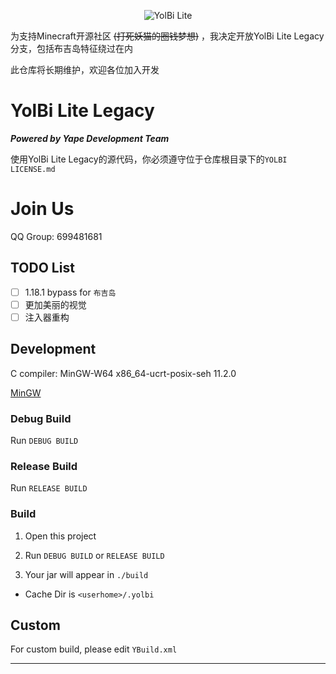 <!--suppress HtmlDeprecatedAttribute -->
<p align="center">
  <img src="https://avatars.githubusercontent.com/u/159465859?s=64&v=4" alt="YolBi Lite" img>
</p>

为支持Minecraft开源社区 ~~(打死妖猫的圈钱梦想)~~ ，我决定开放YolBi Lite Legacy分支，包括布吉岛特征绕过在内

此仓库将长期维护，欢迎各位加入开发

# YolBi Lite Legacy

***Powered by Yape Development Team***

使用YolBi Lite Legacy的源代码，你必须遵守位于仓库根目录下的`YOLBI LICENSE.md`

# Join Us

QQ Group: 699481681

## TODO List

- [ ] 1.18.1 bypass for `布吉岛`
- [ ] 更加美丽的视觉
- [ ] 注入器重构

## Development

C compiler: MinGW-W64 x86_64-ucrt-posix-seh 11.2.0

[MinGW](https://winlibs.com/#download-release)

### Debug Build

Run `DEBUG BUILD`

### Release Build

Run `RELEASE BUILD`

### Build

1. Open this project

2. Run `DEBUG BUILD` or `RELEASE BUILD`

3. Your jar will appear in `./build`

- Cache Dir is `<userhome>/.yolbi`

## Custom

For custom build, please edit `YBuild.xml`

<hr>
